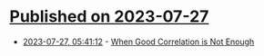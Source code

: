 # [Published on 2023-07-27](index.md)

* [2023-07-27, 05:41:12](https://lobste.rs/s/ybkzzr/when_good_correlation_is_not_enough) - [When Good Correlation is Not Enough](https://hakibenita.com/postgresql-correlation-brin-multi-minmax)
